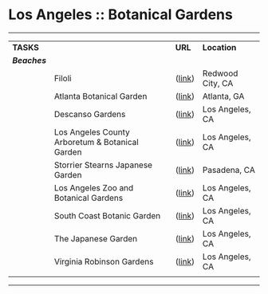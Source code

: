 # Los Angeles :: Botanical Gardens

* * *

|     |     |     |     |
| --- | --- | --- | --- |
| **TASKS** |     | **URL** | **Location** |
| **_Beaches_** |     |     |     |
|     | Filoli | ([link](https://filoli.org/)) | Redwood City, CA |
|     | Atlanta Botanical Garden | ([link](https://atlantabg.org/)) | Atlanta, GA |
|     | Descanso Gardens | ([link](https://www.descansogardens.org/)) | Los Angeles, CA |
|     | Los Angeles County Arboretum & Botanical Garden | ([link](https://www.timeout.com/los-angeles/attractions/los-angeles-county-arboretum-botanical-garden)) | Los Angeles, CA |
|     | Storrier Stearns Japanese Garden | ([link](http://www.japanesegardenpasadena.com/index.html)) | Pasadena, CA |
|     | Los Angeles Zoo and Botanical Gardens | ([link](https://www.lazoo.org/)) | Los Angeles, CA |
|     | South Coast Botanic Garden | ([link](https://southcoastbotanicgarden.org/)) | Los Angeles, CA |
|     | The Japanese Garden | ([link](https://thejapanesegarden.com/)) | Los Angeles, CA |
|     | Virginia Robinson Gardens | ([link](https://www.robinsongardens.org/)) | Los Angeles, CA |
|     |     |     |     |

* * *

